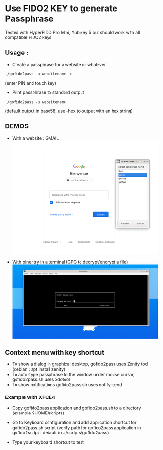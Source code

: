# Use FIDO2 KEY to generate Passphrase

Tested with HyperFIDO Pro Mini, Yubikey 5 but should work with all compatible FIDO2 keys 

## Usage :

- Create a passphrase for a website or whatever
```
./gofido2pass -u websitename -c
```
(enter PIN and touch key)

- Print passphrase to standard output
```
./gofido2pass -u websitename
```
(default output in base58, use -hex to output with an hex string)

## DEMOS

- With a website : GMAIL
![GOFIDO2PASS with GMAIL](https://github.com/odatam/gofido2pass/raw/main/demos/gofido2pass_gmail.gif "GMAIL")

- With pinentry in a terminal (GPG to decrypt/encrypt a file)
![GOFIDO2PASS with PINENTRY](https://github.com/odatam/gofido2pass/raw/main/demos/gofido2pass_pinentry.gif "PINENTRY (GPG)")

## Context menu with key shortcut

- To show a dialog in graphical desktop, gofido2pass uses Zenity tool (debian : apt install zenity)
- To auto-type passphrase to the window under mouse cursor, gofido2pass.sh uses xdotool
- To show notifications gofido2pass.sh uses notify-send

### Example with XFCE4

- Copy gofido2pass application and gofido2pass.sh to a directory (example $HOME/scripts)

- Go to Keyboard configuration and add application shortcut for gofido2pass.sh script
 (verify path for gofido2pass application in gofido2script : default to ~/scripts/gofido2pass)
 
- Type your keyboard shortcut to test



